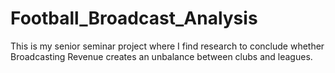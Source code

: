 # Football_Broadcast_Analysis
This is my senior seminar project where I find research to conclude whether Broadcasting Revenue creates an unbalance between clubs and leagues.
